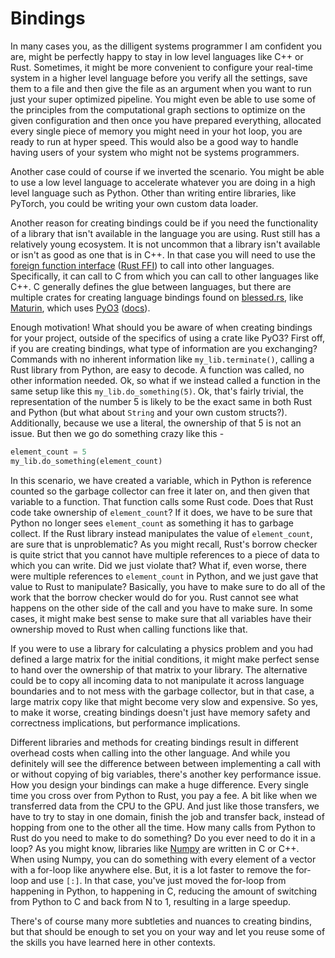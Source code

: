# Bindings
In many cases you, as the dilligent systems programmer I am confident you are,
might be perfectly happy to stay in low level languages like C++ or Rust. Sometimes, it might be more convenient
to configure your real-time system in a higher level language before you verify all the settings, save them to
a file and then give the file as an argument when you want to run just your super optimized pipeline. You might
even be able to use some of the principles from the computational graph sections to optimize on the given
configuration and then once you have prepared everything, allocated every single piece of memory you might need in
your hot loop, you are ready to run at hyper speed. This would also be a good way to handle having users of your
system who might not be systems programmers.

Another case could of course if we inverted the scenario. You might be able to use a low level language to
accelerate whatever you are doing in a high level language such as Python. Other than writing entire
libraries, like PyTorch, you could be writing your own custom data loader.

Another reason for creating bindings could be if you need the functionality of a library that isn't available in the
language you are using. Rust still has a relatively young ecosystem. It is not uncommon that a library isn't
available or isn't as good as one that is in C++. In that case you will need to use the
[foreign function interface][1] ([Rust FFI][2]) to call into other languages. Specifically, it can call to C
from which you can call to other languages like C++. C generally defines the glue between languages, but
there are multiple crates for creating language bindings found on [blessed.rs][6], like [Maturin][3], which uses
[PyO3][4] ([docs][5]).


Enough motivation! What should you be aware of when creating bindings for your project, outside of the specifics
of using a crate like PyO3? First off, if you are creating bindings, what type of information are you exchanging?
Commands with no inherent information like ```my_lib.terminate()```, calling a Rust library from Python, are easy
to decode. A function was called, no other information needed. Ok, so what if we instead called a function in the
same setup like this ```my_lib.do_something(5)```. Ok, that's fairly trivial, the representation of the number 5
is likely to be the exact same in both Rust and Python (but what about ```String``` and your own custom structs?).
Additionally, because we use a literal, the ownership of that 5 is not an issue. But then we go do something
crazy like this -

```Python
element_count = 5
my_lib.do_something(element_count)
```

In this scenario, we have created a variable, which in Python is reference counted so the garbage collector can
free it later on, and then given that variable to a function. That function calls some Rust code. Does that Rust
code take ownership of ```element_count```? If it does, we have to be sure that Python no longer sees
```element_count``` as something it has to garbage collect. If the Rust library instead manipulates the value
of ```element_count```, are sure that is unproblematic? As you might recall, Rust's borrow checker is quite strict
that you cannot have multiple references to a piece of data to which you can write. Did we just violate that?
What if, even worse, there were multiple references to ```element_count``` in Python, and we just gave that
value to Rust to manipulate? Basically, you have to make sure to do all of the work that the borrow checker would
do for you. Rust cannot see what happens on the other side of the call and you have to make sure. In some cases,
it might make best sense to make sure that all variables have their ownership moved to Rust when calling functions
like that.

If you were to use a library for calculating a physics problem and you had defined a large matrix for
the initial conditions, it might make perfect sense to hand over the ownership of that matrix to your library.
The alternative could be to copy all incoming data to not manipulate it across language boundaries and to not
mess with the garbage collector, but in that case, a large matrix copy like that might become very slow and
expensive. So yes, to make it worse, creating bindings doesn't just have memory safety and correctness implications,
but performance implications.

Different libraries and methods for creating bindings result in different overhead
costs when calling into the other language. And while you definitely will see the difference between between
implementing a call with or without copying of big variables, there's another key performance issue. How you
design your bindings can make a huge difference. Every single time you cross over from Python to Rust, you pay a
fee. A bit like when we transferred data from the CPU to the GPU. And just like those transfers, we have to try
to stay in one domain, finish the job and transfer back, instead of hopping from one to the other all the time.
How many calls from Python to Rust do you need to make to do something? Do you ever need to do it in a loop?
As you might know, libraries like [Numpy][7] are written in C or C++. When using Numpy, you can do something
with every element of a vector with a for-loop like anywhere else. But, it is a lot faster to remove the for-loop
and use ```[:]```. In that case, you've just moved the for-loop from happening in Python, to happening in C,
reducing the amount of switching from Python to C and back from N to 1, resulting in a large speedup.

There's of course many more subtleties and nuances to creating bindins, but that should be enough to set you on your
way and let you reuse some of the skills you have learned here in other contexts.

[0]: https://en.wikipedia.org/wiki/Language_binding
[1]: https://en.wikipedia.org/wiki/Foreign_function_interface
[2]: https://doc.rust-lang.org/nomicon/ffi.html
[3]: https://www.maturin.rs/
[4]: https://github.com/PyO3/pyo3
[5]: https://pyo3.rs/v0.20.0/
[6]: https://blessed.rs
[7]: https://numpy.org/
